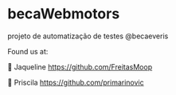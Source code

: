 # becaWebmotors
projeto de automatização de testes @becaeveris

Found us at:

:bookmark_tabs: Jaqueline
https://github.com/FreitasMoop

:bookmark_tabs: Priscila
https://github.com/primarinovic



